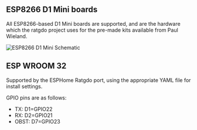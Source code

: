 ## ESP8266 D1 Mini boards
All ESP8266-based D1 Mini boards are supported, and are the hardware which the ratgdo project uses for the pre-made kits available from Paul Wieland.

![ESP8266 D1 Mini Schematic](https://github.com/Kaldek/rat-ratgdo/blob/main/ESP8266%20D1%20Mini%20schematic%20v1.png)

## ESP WROOM 32
Supported by the ESPHome Ratgdo port, using the appropriate YAML file for install settings.

GPIO pins are as follows:
- TX: D1=GPIO22
- RX: D2=GPIO21
- OBST: D7=GPIO23
